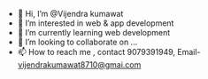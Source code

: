 - 👋 Hi, I’m @Vijendra kumawat
- 👀 I’m interested in web & app development 
- 🌱 I’m currently learning web development
- 💞️ I’m looking to collaborate on ...
- 📫 How to reach me , contact 9079391949, Email- vijendrakumawat8710@gmai.com

<!---
Vijendra-21/Vijendra-21 is a ✨ special ✨ repository because its `README.md` (this file) appears on your GitHub profile.
You can click the Preview link to take a look at your changes.
--->
